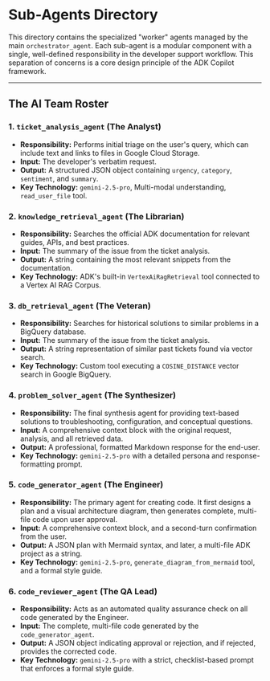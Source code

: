 # Sub-Agents Directory

This directory contains the specialized "worker" agents managed by the main `orchestrator_agent`. Each sub-agent is a modular component with a single, well-defined responsibility in the developer support workflow. This separation of concerns is a core design principle of the ADK Copilot framework.

---

## The AI Team Roster

### 1. `ticket_analysis_agent` (The Analyst)
*   **Responsibility:** Performs initial triage on the user's query, which can include text and links to files in Google Cloud Storage.
*   **Input:** The developer's verbatim request.
*   **Output:** A structured JSON object containing `urgency`, `category`, `sentiment`, and `summary`.
*   **Key Technology:** `gemini-2.5-pro`, Multi-modal understanding, `read_user_file` tool.

### 2. `knowledge_retrieval_agent` (The Librarian)
*   **Responsibility:** Searches the official ADK documentation for relevant guides, APIs, and best practices.
*   **Input:** The summary of the issue from the ticket analysis.
*   **Output:** A string containing the most relevant snippets from the documentation.
*   **Key Technology:** ADK's built-in `VertexAiRagRetrieval` tool connected to a Vertex AI RAG Corpus.

### 3. `db_retrieval_agent` (The Veteran)
*   **Responsibility:** Searches for historical solutions to similar problems in a BigQuery database.
*   **Input:** The summary of the issue from the ticket analysis.
*   **Output:** A string representation of similar past tickets found via vector search.
*   **Key Technology:** Custom tool executing a `COSINE_DISTANCE` vector search in Google BigQuery.

### 4. `problem_solver_agent` (The Synthesizer)
*   **Responsibility:** The final synthesis agent for providing text-based solutions to troubleshooting, configuration, and conceptual questions.
*   **Input:** A comprehensive context block with the original request, analysis, and all retrieved data.
*   **Output:** A professional, formatted Markdown response for the end-user.
*   **Key Technology:** `gemini-2.5-pro` with a detailed persona and response-formatting prompt.

### 5. `code_generator_agent` (The Engineer)
*   **Responsibility:** The primary agent for creating code. It first designs a plan and a visual architecture diagram, then generates complete, multi-file code upon user approval.
*   **Input:** A comprehensive context block, and a second-turn confirmation from the user.
*   **Output:** A JSON plan with Mermaid syntax, and later, a multi-file ADK project as a string.
*   **Key Technology:** `gemini-2.5-pro`, `generate_diagram_from_mermaid` tool, and a formal style guide.

### 6. `code_reviewer_agent` (The QA Lead)
*   **Responsibility:** Acts as an automated quality assurance check on all code generated by the Engineer.
*   **Input:** The complete, multi-file code generated by the `code_generator_agent`.
*   **Output:** A JSON object indicating approval or rejection, and if rejected, provides the corrected code.
*   **Key Technology:** `gemini-2.5-pro` with a strict, checklist-based prompt that enforces a formal style guide.
